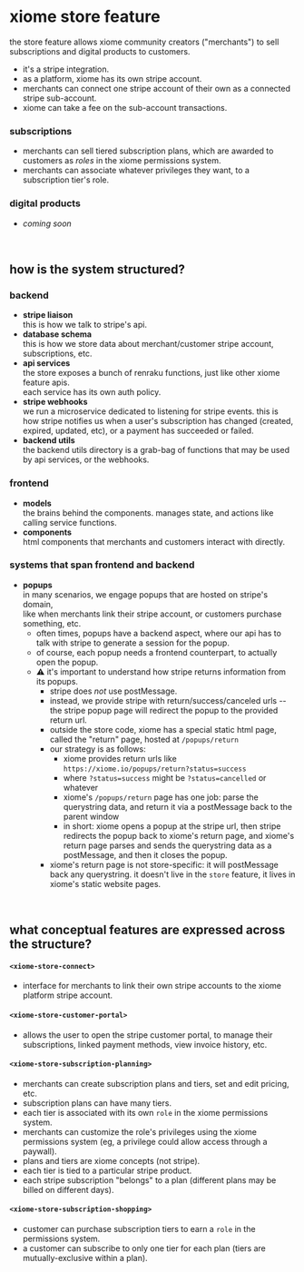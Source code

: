 
xiome store feature
===================

the store feature allows xiome community creators ("merchants") to sell subscriptions and digital products to customers.

- it's a stripe integration.
- as a platform, xiome has its own stripe account.
- merchants can connect one stripe account of their own as a connected stripe sub-account.
- xiome can take a fee on the sub-account transactions.

### subscriptions

- merchants can sell tiered subscription plans, which are awarded to customers as *roles* in the xiome permissions system.
- merchants can associate whatever privileges they want, to a subscription tier's role.

### digital products

- *coming soon*

<br/>

how is the system structured?
-----------------------------

### backend
- **stripe liaison**  
  this is how we talk to stripe's api.
- **database schema**  
  this is how we store data about merchant/customer stripe account, subscriptions, etc.
- **api services**  
  the store exposes a bunch of renraku functions, just like other xiome feature apis.  
  each service has its own auth policy.  
- **stripe webhooks**  
  we run a microservice dedicated to listening for stripe events. this is how stripe notifies us when a user's subscription has changed (created, expired, updated, etc), or a payment has succeeded or failed.
- **backend utils**  
  the backend utils directory is a grab-bag of functions that may be used by api services, or the webhooks.

### frontend
- **models**  
  the brains behind the components. manages state, and actions like calling service functions.
- **components**  
  html components that merchants and customers interact with directly.

### systems that span frontend and backend
- **popups**  
  in many scenarios, we engage popups that are hosted on stripe's domain,  
  like when merchants link their stripe account, or customers purchase something, etc.  
  - often times, popups have a backend aspect, where our api has to talk with stripe to generate a session for the popup.
  - of course, each popup needs a frontend counterpart, to actually open the popup.
  - ⚠️ it's important to understand how stripe returns information from its popups.
    - stripe does *not* use postMessage.
    - instead, we provide stripe with return/success/canceled urls -- the stripe popup page will redirect the popup to the provided return url.
    - outside the store code, xiome has a special static html page, called the "return" page, hosted at `/popups/return`
    - our strategy is as follows:
      - xiome provides return urls like `https://xiome.io/popups/return?status=success`
      - where `?status=success` might be `?status=cancelled` or whatever
      - xiome's `/popups/return` page has one job: parse the querystring data, and return it via a postMessage back to the parent window
      - in short: xiome opens a popup at the stripe url, then stripe redirects the popup back to xiome's return page, and xiome's return page parses and sends the querystring data as a postMessage, and then it closes the popup.
    - xiome's return page is not store-specific: it will postMessage back any querystring. it doesn't live in the `store` feature, it lives in xiome's static website pages.

<br/>

what conceptual features are expressed across the structure?
------------------------------------------------------------

#### `<xiome-store-connect>`  
- interface for merchants to link their own stripe accounts to the xiome platform stripe account.

#### `<xiome-store-customer-portal>`  
- allows the user to open the stripe customer portal, to manage their subscriptions, linked payment methods, view invoice history, etc.

#### `<xiome-store-subscription-planning>`  
- merchants can create subscription plans and tiers, set and edit pricing, etc.
- subscription plans can have many tiers.
- each tier is associated with its own `role` in the xiome permissions system.
- merchants can customize the role's privileges using the xiome permissions system (eg, a privilege could allow access through a paywall).
- plans and tiers are xiome concepts (not stripe).
- each tier is tied to a particular stripe product.
- each stripe subscription "belongs" to a plan (different plans may be billed on different days).

#### `<xiome-store-subscription-shopping>`  
- customer can purchase subscription tiers to earn a `role` in the permissions system.
- a customer can subscribe to only one tier for each plan (tiers are mutually-exclusive within a plan).
